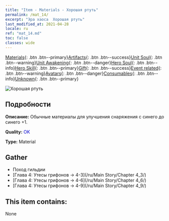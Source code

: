 ```yaml
---
title: "Item - Materials - Хорошая ртуть"
permalink: /mat_14/
excerpt: "Эра хаоса  Хорошая ртуть"
last_modified_at: 2021-04-28
locale: ru
ref: "mat_14.md"
toc: false
classes: wide
---
```

 [Materials](/ItemsRU/){: .btn .btn--primary}[Artifacts](/ItemsRU/Artifacts/){: .btn .btn--success}[Unit Soul](/ItemsRU/UnitSoul/){: .btn .btn--warning}[Unit Awakening](/ItemsRU/UnitAwakening/){: .btn .btn--danger}[Hero Soul](/ItemsRU/HeroSoul/){: .btn .btn--info}[Hero Skill](/ItemsRU/HeroSkill/){: .btn .btn--primary}[Gift](/ItemsRU/Gift/){: .btn .btn--success}[Event related](/ItemsRU/Events/){: .btn .btn--warning}[Avatars](/ItemsRU/Avatars/){: .btn .btn--danger}[Consumables](/ItemsRU/Consumables/){: .btn .btn--info}[Unknown](/ItemsRU/Unknown/){: .btn .btn--primary}

 ![Хорошая ртуть](/images/t/i_cailiao_shuiyin1.png)

## Подробности
 **Описание:** Обычные материалы для улучшения снаряжения c синего до синего +1.

 **Quality:** <span style="color: #0000CD">OK</span>

 **Type:** Material

## Gather

*    Поход гильдии 
*    [Глава 4: Утесы грифонов -> 4-3](/ru/Main Story/Chapter 4_3/) 
*    [Глава 4: Утесы грифонов -> 4-6](/ru/Main Story/Chapter 4_6/) 
*    [Глава 4: Утесы грифонов -> 4-9](/ru/Main Story/Chapter 4_9/) 

## This item contains:

  None

